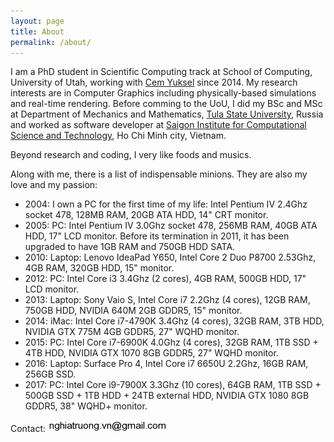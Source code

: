 ```yaml
---
layout: page
title: About
permalink: /about/
---
```


I am a PhD student in Scientific Computing track at School of Computing, University of Utah, working with [Cem Yuksel](http://cemyuksel.com/) since 2014. My research interests are in Computer Graphics including physically-based simulations and real-time rendering. Before comming to the UoU, I did my BSc and MSc at Department of Mechanics and Mathematics, [Tula State University](http://tsu.tula.ru), Russia and worked as software developer at [Saigon Institute for Computational Science and Technology](http://icst.org.vn/en/), Ho Chi Minh city, Vietnam.

Beyond research and coding, I very like foods and musics.

Along with me, there is a list of indispensable minions. They are also my love and my passion:
 * 2004: I own a PC for the first time of my life: Intel Pentium IV 2.4Ghz socket 478, 128MB RAM, 20GB ATA HDD, 14" CRT monitor.
 * 2005: PC: Intel Pentium IV 3.0Ghz socket 478, 256MB RAM, 40GB ATA HDD, 17" LCD monitor. Before its termination in 2011, it has been upgraded to have 1GB RAM and 750GB HDD SATA.
 * 2010: Laptop: Lenovo IdeaPad Y650, Intel Core 2 Duo P8700 2.53Ghz, 4GB RAM, 320GB HDD, 15" monitor.
 * 2012: PC: Intel Core i3 3.4Ghz (2 cores), 4GB RAM, 500GB HDD, 17" LCD monitor.
 * 2013: Laptop: Sony Vaio S, Intel Core i7 2.2Ghz (4 cores), 12GB RAM, 750GB HDD, NVIDIA 640M 2GB GDDR5, 15" monitor.
 * 2014: iMac: Intel Core i7-4790K 3.4Ghz (4 cores), 32GB RAM, 3TB HDD, NVIDIA GTX 775M 4GB GDDR5, 27" WQHD monitor.
 * 2015: PC: Intel Core i7-6900K 4.0Ghz (4 cores), 32GB RAM, 1TB SSD + 4TB HDD, NVIDIA GTX 1070 8GB GDDR5, 27" WQHD monitor.
 * 2016: Laptop: Surface Pro 4, Intel Core i7 6650U 2.2Ghz, 16GB RAM, 256GB SSD.
 * 2017: PC: Intel Core i9-7900X 3.3Ghz (10 cores), 64GB RAM, 1TB SSD + 500GB SSD + 1TB HDD + 24TB external HDD, NVIDIA GTX 1080 8GB GDDR5, 38" WQHD+ monitor.

Contact: ![email-image](/images/email.png)